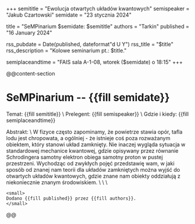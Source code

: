 +++
semititle = "Ewolucja otwartych układów kwantowych"
semispeaker = "Jakub Czartowski"
semidate = "23 stycznia 2024"

title = "SeMPinarium $semidate: $semititle"
authors = "Tarkin"
published = "16 January 2024"

rss_pubdate = Date(published, dateformat"d U Y")
rss_title = "$title"
rss_description = "Kolowe seminarium pt.: $title."

semiplaceandtime = "FAIS sala A-1-08, wtorek ($semidate) o 18:15"
+++

@@content-section
# SeMPinarium -- {{fill semidate}}

Temat: {{fill semititle}} \\
Prelegent: {{fill semispeaker}} \\
Gdzie i kiedy: {{fill semiplaceandtime}}

Abstrakt: \\
W fizyce często zapominamy, że powietrze stawia opór, tafla lodu jest chropowata, a ogólniej - że istnieje coś poza rozważanym obiektem, który stanowi układ zamknięty. Nie inaczej wygląda sytuacja w standardowej mechanice kwantowej, gdzie opisywany przez równanie Schrodingera samotny elektron obiega samotny proton w pustej przestrzeni. Wychodząc od zwykłych pojęć przedstawię wam, w jaki sposób od znanej nam teorii dla układów zamkniętych można wyjść do otwartych układów kwantowych, gdzie znane nam obiekty oddziałują z niekoniecznie znanym środowiskiem.
\\ \\ \\
~~~
<small>
Dodano {{fill published}} przez {{fill authors}}.
</small>
~~~
@@
